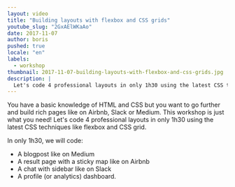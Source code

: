 ```yaml
---
layout: video
title: "Building layouts with flexbox and CSS grids"
youtube_slug: "2GxAElWKaAo"
date: 2017-11-07
author: boris
pushed: true
locale: "en"
labels:
  - workshop
thumbnail: 2017-11-07-building-layouts-with-flexbox-and-css-grids.jpg
description: |
  Let's code 4 professional layouts in only 1h30 using the latest CSS techniques like flexbox and CSS grid.
---
```


You have a basic knowledge of HTML and CSS but you want to go further and build rich pages like on Airbnb, Slack or Medium. This workshop is just what you need! Let's code 4 professional layouts in only 1h30 using the latest CSS techniques like flexbox and CSS grid.

In only 1h30, we will code:

- A blogpost like on Medium
- A result page with a sticky map like on Airbnb
- A chat with sidebar like on Slack
- A profile (or analytics) dashboard.
